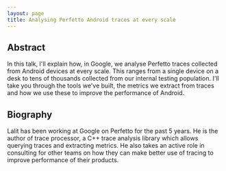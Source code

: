 ```yaml
---
layout: page
title: Analysing Perfetto Android traces at every scale
---
```


## Abstract
In this talk, I'll explain how, in Google, we analyse Perfetto traces collected from Android devices at every scale. This ranges from a single device on a desk to tens of thousands collected from our internal testing population. I'll take you through the tools we've built, the metrics we extract from traces and how we use these to improve the performance of Android.

## Biography
Lalit has been working at Google on Perfetto for the past 5 years. He is the author of trace processor, a C++ trace analysis library which allows querying traces and extracting metrics. He also takes an active role in consulting for other teams on how they can make better use of tracing to improve performance of their products.
